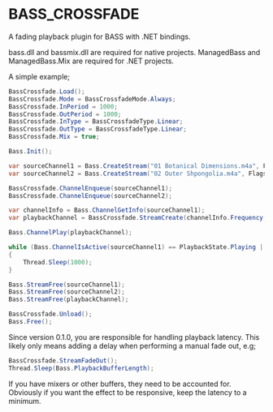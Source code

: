 # BASS_CROSSFADE
A fading playback plugin for BASS with .NET bindings.

bass.dll and bassmix.dll are required for native projects.
ManagedBass and ManagedBass.Mix are required for .NET projects.

A simple example;

```c#
BassCrossfade.Load();
BassCrossfade.Mode = BassCrossfadeMode.Always;
BassCrossfade.InPeriod = 1000;
BassCrossfade.OutPeriod = 1000;
BassCrossfade.InType = BassCrossfadeType.Linear;
BassCrossfade.OutType = BassCrossfadeType.Linear;
BassCrossfade.Mix = true;

Bass.Init();

var sourceChannel1 = Bass.CreateStream("01 Botanical Dimensions.m4a", Flags: BassFlags.Decode);
var sourceChannel2 = Bass.CreateStream("02 Outer Shpongolia.m4a", Flags: BassFlags.Decode);

BassCrossfade.ChannelEnqueue(sourceChannel1);
BassCrossfade.ChannelEnqueue(sourceChannel2);

var channelInfo = Bass.ChannelGetInfo(sourceChannel1);
var playbackChannel = BassCrossfade.StreamCreate(channelInfo.Frequency, channelInfo.Channels);

Bass.ChannelPlay(playbackChannel);

while (Bass.ChannelIsActive(sourceChannel1) == PlaybackState.Playing || Bass.ChannelIsActive(sourceChannel2) == PlaybackState.Playing)
{
    Thread.Sleep(1000);
}

Bass.StreamFree(sourceChannel1);
Bass.StreamFree(sourceChannel2);
Bass.StreamFree(playbackChannel);

BassCrossfade.Unload();
Bass.Free();
```

Since version 0.1.0, you are responsible for handling playback latency.
This likely only means adding a delay when performing a manual fade out, e.g; 

```c#
BassCrossfade.StreamFadeOut();
Thread.Sleep(Bass.PlaybackBufferLength);
```

If you have mixers or other buffers, they need to be accounted for. 
Obviously if you want the effect to be responsive, keep the latency to a minimum.